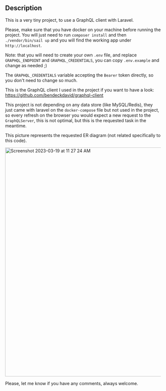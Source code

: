 ## Description
This is a very tiny project, to use a GraphQL client with Laravel.

Please, make sure that you have docker on your machine before running the project.
You will just need to run `composer install` and then `./vendor/bin/sail up` and you will find the working app under `http://localhost`.

Note: that you will need to create your own `.env` file, and replace `GRAPHQL_ENDPOINT` and `GRAPHQL_CREDENTIALS`, you can copy `.env.example` and change as needed ;)

The `GRAPHQL_CREDENTIALS` variable accepting the `Bearer` token directly, so you don't need to change so much.


This is the GraphQL client I used in the project if you want to have a look:
https://github.com/bendeckdavid/graphql-client

This project is not depending on any data store (like MySQL/Redis), they just came with laravel on the `docker-compose` file but not used in the project, so every refresh on the browser you would expect a new request to the `GraphQLServer`, this is not optimal, but this is the requested task in the meantime.

This picture represents the requested ER diagram (not related specifically to this code).

<img width="741" alt="Screenshot 2023-03-19 at 11 27 24 AM" src="https://user-images.githubusercontent.com/20791641/226166092-ac756b6b-9b1b-403c-8bd7-f55fb133d5de.png">

Please, let me know if you have any comments, always welcome.
